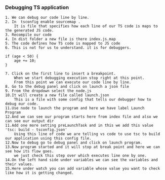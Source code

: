 ### Debugging TS application

    1. We can debug our code line by line. 
    2. In  tsconfig enable sourcemap . 
        It is file that specifies how each line of our TS code is maps to the generated JS code.
    3. Recompile our code
    4. In dist folder a new file is there index.js.map
    5. The code defines how TS code is mapped to JS code
    6. This is not for us to understand. it is for debuggers.
   
    if (age < 50) {
        age += 10;
    }

    7. Click on the first line to insert a breakpoint.
        When we start debugging execution stop right at this point.
        From this point we can execute our code line by line.
    8. Go to the debug panel and click on launch a json file
    9. From the dropdown select the node.js
    10.It will create a new file called launch.json
        This is a file with some config that tells our debugger how to debug our code.
    11.Use node to launch the program and here we have label Launch Program
    12.And we can see our program starts here from index file and also we can see our output dir
    11.Add one more setting preLaunchTask and in this we add this value 'tsc: build - tsconfig.json'
        Using this line of code we are telling vs code to use tsc to build our application using this config file.
    12.Now to debug go to debug panel and click on launch program.
    13.Now program started and it will stop at break point and here we can see how its flow goes.
        we just check this step over which executes line one by one.
    14.On the left hand side under variables we can see the variables and their values.
    15.Here under watch you can add variable whose value you want to check like how it is getting changed.
    